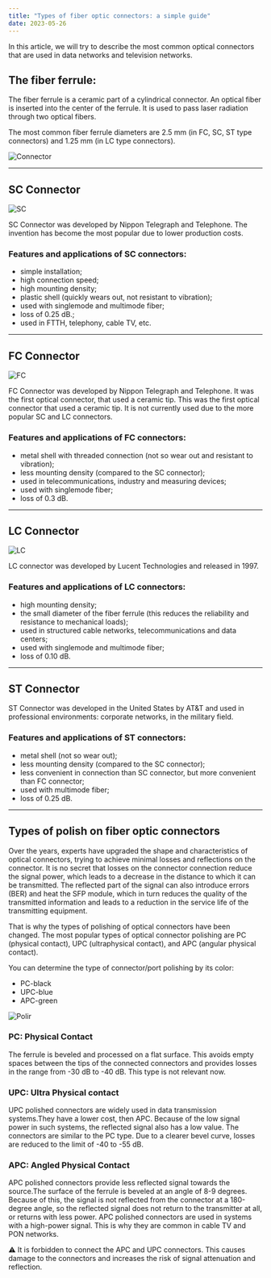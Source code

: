 ```yaml
---
title: "Types of fiber optic connectors: a simple guide"
date: 2023-05-26
---
```


In this article, we will try to describe the most common optical connectors that are used in data networks and television networks.

## The fiber ferrule:

The fiber ferrule is a ceramic part of a cylindrical connector. An optical fiber is inserted into the center of the ferrule. It is used to pass laser radiation through two optical fibers.

The most common fiber ferrule diameters are 2.5 mm (in FC, SC, ST type connectors) and 1.25 mm (in LC type connectors).

![Connector](https://cesbo.b-cdn.net/help/misc/hardware-and-drivers/types-of-optic-connectors/connector.jpeg)

---

## SC Connector

![SC](https://cesbo.b-cdn.net/help/misc/hardware-and-drivers/types-of-optic-connectors/sc.png)

SC Connector was developed by Nippon Telegraph and Telephone. The invention has become the most popular due to lower production costs.

### Features and applications of SC connectors:

* simple installation;
* high connection speed;
* high mounting density;
* plastic shell (quickly wears out, not resistant to vibration);
* used with singlemode and multimode fiber;
* loss of 0.25 dB.;
* used in FTTH, telephony, cable TV, etc.

---

## FC Connector

![FC](https://cesbo.b-cdn.net/help/misc/hardware-and-drivers/types-of-optic-connectors/fc.png)


FC Connector was developed by Nippon Telegraph and Telephone. It was the first optical connector, that used a ceramic tip. This was the first optical connector that used a ceramic tip. It is not currently used due to the more popular SC and LC connectors.

### Features and applications of FC connectors:

* metal shell with threaded connection (not so wear out and resistant to vibration);
* less mounting density (compared to the SC connector);
* used in telecommunications, industry and measuring devices;
* used with singlemode fiber;
* loss of 0.3 dB.

---

## LC Connector

![LC](https://cesbo.b-cdn.net/help/misc/hardware-and-drivers/types-of-optic-connectors/lc.png)

LC connector was developed by Lucent Technologies and released in 1997.

### Features and applications of LC connectors:

* high mounting density;
* the small diameter of the fiber ferrule (this reduces the reliability and resistance to mechanical loads);
* used in structured cable networks, telecommunications and data centers;
* used with singlemode and multimode fiber;
* loss of 0.10 dB.

---

## ST Connector

ST Connector was developed in the United States by AT&T and used in professional environments: corporate networks, in the military field.

### Features and applications of ST connectors:

* metal shell (not so wear out);
* less mounting density (compared to the SC connector);
* less convenient in connection than SC connector, but more convenient than FC connector;
* used with multimode fiber;
* loss of 0.25 dB.

---

## Types of polish on fiber optic connectors

Over the years, experts have upgraded the shape and characteristics of optical connectors, trying to achieve minimal losses and reflections on the connector.
It is no secret that losses on the connector connection reduce the signal power, which leads to a decrease in the distance to which it can be transmitted.
The reflected part of the signal can also introduce errors (BER) and heat the SFP module, which in turn reduces the quality of the transmitted information and leads to a reduction in the service life of the transmitting equipment.

That is why the types of polishing of optical connectors have been changed. The most popular types of optical connector polishing are PC (physical contact), UPC (ultraphysical contact), and APC (angular physical contact).

You can determine the type of connector/port polishing by its color:

* PC-black
* UPC-blue
* APC-green

![Polir](https://cesbo.b-cdn.net/help/misc/hardware-and-drivers/types-of-optic-connectors/polir.png)

### PC: Physical Contact

The ferrule is beveled and processed on a flat surface. This avoids empty spaces between the tips of the connected connectors and provides losses in the range from -30 dB to -40 dB. This type is not relevant now.

### UPC: Ultra Physical contact

UPC polished connectors are widely used in data transmission systems.They have a lower cost, then APC. Because of the low signal power in such systems, the reflected signal also has a low value.
The connectors are similar to the PC type. Due to a clearer bevel curve, losses are reduced to the limit of -40 to -55 dB.

### APC: Angled Physical Contact

APC polished connectors provide less reflected signal towards the source.The surface of the ferrule is beveled at an angle of 8-9 degrees. Because of this, the signal is not reflected from the connector at a 180-degree angle, so the reflected signal does not return to the transmitter at all, or returns with less power. APC polished connectors are used in systems with a high-power signal. This is why they are common in cable TV and PON networks.

⚠️ It is forbidden to connect the APC and UPC connectors. This causes damage to the connectors and increases the risk of signal attenuation and reflection.
